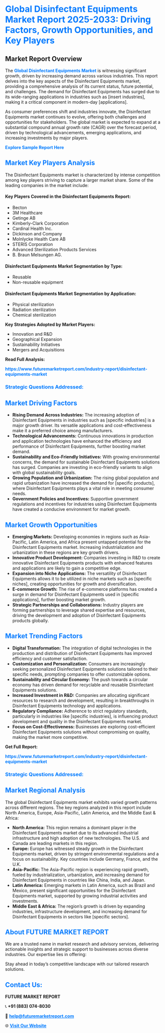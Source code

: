 <h1 style="color: #007BFF;">Global Disinfectant Equipments Market Report 2025-2033: Driving Factors, Growth Opportunities, and Key Players</h1>

<section id="overview">
<h2>Market Report Overview</h2>
<p>The <a href="https://www.futuremarketreport.com/industry-report/disinfectant-equipments-market" style="color: #007BFF; text-decoration: none;"><strong>Global Disinfectant Equipments Market</strong></a> is witnessing significant growth, driven by increasing demand across various industries. This report delves into the key aspects of the Disinfectant Equipments market, providing a comprehensive analysis of its current status, future potential, and challenges. The demand for Disinfectant Equipments has surged due to its wide-ranging applications in industries such as [insert industries], making it a critical component in modern-day [applications].</p>
<p>As consumer preferences shift and industries innovate, the Disinfectant Equipments market continues to evolve, offering both challenges and opportunities for stakeholders. The global market is expected to expand at a substantial compound annual growth rate (CAGR) over the forecast period, driven by technological advancements, emerging applications, and increasing investments by major players.</p>
</section>

<section id="overview">
<p><a href="https://www.futuremarketreport.com/request-sample/reportId=90927" style="color: #007BFF; text-decoration: none;"><strong>Explore Sample Report Here</strong></a></p>
</section>

<section id="key-players">
<h2 style="color: #007BFF;">Market Key Players Analysis</h2>
<p>The Disinfectant Equipments market is characterized by intense competition among key players striving to capture a larger market share. Some of the leading companies in the market include:</p>
<h4>Key Players Covered in the Disinfectant Equipments Report:</h4>
<ul><li>Becton</li><li>3M Healthcare</li><li>Getinge AB</li><li>Kimberly-Clark Corporation</li><li>Cardinal Health Inc.</li><li>Dickinson and Company</li><li>Molnlycke Health Care AB</li><li>STERIS Corporation</li><li>Advanced Sterilization Products Services</li><li>B. Braun Melsungen AG.</li></ul>
<h4>Disinfectant Equipments Market Segmentation by Type:</h4>
<ul><li>Reusable</li><li>Non-reusable equipment</li></ul>

<h4>Disinfectant Equipments Market Segmentation by Application:</h4>
<ul><li>Physical sterilization</li><li>Radiation sterilization</li><li>Chemical sterilization</li></ul>
<p><strong>Key Strategies Adopted by Market Players:</strong></p>
<ul>
<li>Innovation and R&D</li>
<li>Geographical Expansion</li>
<li>Sustainability Initiatives</li>
<li>Mergers and Acquisitions</li>
</ul>
</section>

<section>
<p><strong>Read Full Analysis: </strong></p><a href="https://www.futuremarketreport.com/industry-report/disinfectant-equipments-market" style="color: #007BFF; text-decoration: none;"><strong>https://www.futuremarketreport.com/industry-report/disinfectant-equipments-market</strong></a>
<h3 style="color: #007BFF;">Strategic Questions Addressed:</h3>
</section>

<section id="driving-factors">
<h2 style="color: #007BFF;">Market Driving Factors</h2>
<ul>
<li><strong>Rising Demand Across Industries:</strong> The increasing adoption of Disinfectant Equipments in industries such as [specific industries] is a major growth driver. Its versatile applications and cost-effectiveness make it a preferred choice among manufacturers.</li>
<li><strong>Technological Advancements:</strong> Continuous innovations in production and application technologies have enhanced the efficiency and performance of Disinfectant Equipments, further boosting market demand.</li>
<li><strong>Sustainability and Eco-Friendly Initiatives:</strong> With growing environmental concerns, the demand for sustainable Disinfectant Equipments solutions has surged. Companies are investing in eco-friendly variants to align with global sustainability goals.</li>
<li><strong>Growing Population and Urbanization:</strong> The rising global population and rapid urbanization have increased the demand for [specific products], where Disinfectant Equipments plays a vital role in meeting consumer needs.</li>
<li><strong>Government Policies and Incentives:</strong> Supportive government regulations and incentives for industries using Disinfectant Equipments have created a conducive environment for market growth.</li>
</ul>
</section>

<section id="growth-opportunities">
<h2 style="color: #007BFF;">Market Growth Opportunities</h2>
<ul>
<li><strong>Emerging Markets:</strong> Developing economies in regions such as Asia-Pacific, Latin America, and Africa present untapped potential for the Disinfectant Equipments market. Increasing industrialization and urbanization in these regions are key growth drivers.</li>
<li><strong>Innovative Product Development:</strong> Companies investing in R&D to create innovative Disinfectant Equipments products with enhanced features and applications are likely to gain a competitive edge.</li>
<li><strong>Expansion into Niche Applications:</strong> The versatility of Disinfectant Equipments allows it to be utilized in niche markets such as [specific niches], creating opportunities for growth and diversification.</li>
<li><strong>E-commerce Growth:</strong> The rise of e-commerce platforms has created a surge in demand for Disinfectant Equipments used in [specific applications], further boosting market growth.</li>
<li><strong>Strategic Partnerships and Collaborations:</strong> Industry players are forming partnerships to leverage shared expertise and resources, driving the development and adoption of Disinfectant Equipments products globally.</li>
</ul>
</section>

<section id="trending-factors">
<h2 style="color: #007BFF;">Market Trending Factors</h2>
<ul>
<li><strong>Digital Transformation:</strong> The integration of digital technologies in the production and distribution of Disinfectant Equipments has improved efficiency and customer satisfaction.</li>
<li><strong>Customization and Personalization:</strong> Consumers are increasingly seeking personalized Disinfectant Equipments solutions tailored to their specific needs, prompting companies to offer customizable options.</li>
<li><strong>Sustainability and Circular Economy:</strong> The push towards a circular economy has driven demand for recyclable and reusable Disinfectant Equipments solutions.</li>
<li><strong>Increased Investment in R&D:</strong> Companies are allocating significant resources to research and development, resulting in breakthroughs in Disinfectant Equipments technology and applications.</li>
<li><strong>Regulatory Compliance:</strong> Adherence to strict regulatory standards, particularly in industries like [specific industries], is influencing product development and quality in the Disinfectant Equipments market.</li>
<li><strong>Focus on Cost-Effectiveness:</strong> Businesses are exploring cost-efficient Disinfectant Equipments solutions without compromising on quality, making the market more competitive.</li>
</ul>
</section>

<section>
<p><strong>Get Full Report: </strong></p><a href="https://www.futuremarketreport.com/industry-report/disinfectant-equipments-market" style="color: #007BFF; text-decoration: none;"><strong>https://www.futuremarketreport.com/industry-report/disinfectant-equipments-market</strong></a>
<h3 style="color: #007BFF;">Strategic Questions Addressed:</h3>
</section>


<section id="regional-analysis">
<h2 style="color: #007BFF;">Market Regional Analysis</h2>
<p>The global Disinfectant Equipments market exhibits varied growth patterns across different regions. The key regions analyzed in this report include North America, Europe, Asia-Pacific, Latin America, and the Middle East & Africa:</p>
<ul>
<li><strong>North America:</strong> This region remains a dominant player in the Disinfectant Equipments market due to its advanced industrial infrastructure and high adoption of new technologies. The U.S. and Canada are leading markets in this region.</li>
<li><strong>Europe:</strong> Europe has witnessed steady growth in the Disinfectant Equipments market, driven by stringent environmental regulations and a focus on sustainability. Key countries include Germany, France, and the U.K.</li>
<li><strong>Asia-Pacific:</strong> The Asia-Pacific region is experiencing rapid growth, fueled by industrialization, urbanization, and increasing demand for Disinfectant Equipments in countries like China, India, and Japan.</li>
<li><strong>Latin America:</strong> Emerging markets in Latin America, such as Brazil and Mexico, present significant opportunities for the Disinfectant Equipments market, supported by growing industrial activities and investments.</li>
<li><strong>Middle East & Africa:</strong> The region’s growth is driven by expanding industries, infrastructure development, and increasing demand for Disinfectant Equipments in sectors like [specific sectors].</li>
</ul>
</section>

<footer>
<h2 style="color: #007BFF;">About FUTURE MARKET REPORT</h2>
<p>We are a trusted name in market research and advisory services, delivering actionable insights and strategic support to businesses across diverse industries. Our expertise lies in offering:</p>

<p>Stay ahead in today’s competitive landscape with our tailored research solutions.</p>

<h2 style="color: #007BFF;">Contact Us:</h2>
<p><strong>FUTURE MARKET REPORT</strong></p>
<p>📞 <strong>+91 (883) 074-8030</strong></p>
<p>📧 <strong><a href="mailto:help@futuremarketreport.com" style="color: #007BFF;">help@futuremarketreport.com</a></strong></p>
<p>🌐 <strong><a href="https://www.futuremarketreport.com/" style="color: #007BFF;">Visit Our Website</a></strong></p>
</footer>